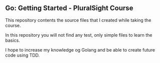 ## Go: Getting Started - PluralSight Course

This repository contents the source files that I created while taking the course.

In this repository you will not find any test, only simple files to learn the basics.

I hope to increase my knowledge og Golang and be able to create future code using TDD.
